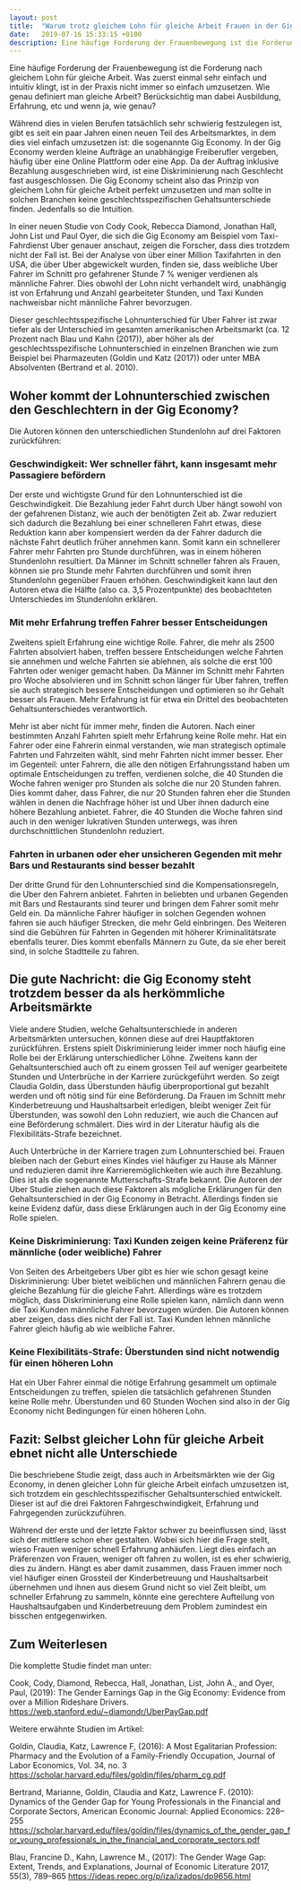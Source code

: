 ```yaml
---
layout: post
title:  "Warum trotz gleichem Lohn für gleiche Arbeit Frauen in der Gig Economy weniger verdienen"
date:   2019-07-16 15:33:15 +0100
description: Eine häufige Forderung der Frauenbewegung ist die Forderung nach gleichem Lohn für gleiche Arbeit. Was zuerst einmal sehr einfach und intuitiv klingt, ist in der Praxis nicht immer so einfach umzusetzen. Wie genau definiert man gleiche Arbeit? Berücksichtig man dabei Ausbildung, Erfahrung, etc und wenn ja, wie genau? In einer neuen Studie von Cody Cook, Rebecca Diamond, Jonathan Hall, John List und Paul Oyer, die sich die Gig Economy am Beispiel vom Taxi-Fahrdienst Uber genauer anschaut, zeigen die Forscher, dass auch in der Gig Economy keine Lohngleichheit gilt. Bei der Analyse von über einer Million Taxifahrten in den USA, die über Uber abgewickelt wurden, finden sie, dass weibliche Uber Fahrer im Schnitt pro gefahrener Stunde 7 % weniger verdienen als männliche Fahrer. Dies obwohl der Lohn nicht verhandelt wird, unabhängig ist von Erfahrung und Anzahl gearbeiteter Stunden, und Taxi Kunden nachweisbar nicht männliche Fahrer bevorzugen.
---
```


Eine häufige Forderung der Frauenbewegung ist die Forderung nach gleichem Lohn für gleiche Arbeit. Was zuerst einmal sehr einfach und intuitiv klingt, ist in der Praxis nicht immer so einfach umzusetzen. Wie genau definiert man gleiche Arbeit? Berücksichtig man dabei Ausbildung, Erfahrung, etc und wenn ja, wie genau?

Während dies in vielen Berufen tatsächlich sehr schwierig festzulegen ist, gibt es seit ein paar Jahren einen neuen Teil des Arbeitsmarktes, in dem dies viel einfach umzusetzen ist: die sogenannte Gig Economy. In der Gig Economy werden kleine Aufträge an unabhängige Freiberufler vergeben, häufig über eine Online Plattform oder eine App. Da der Auftrag inklusive Bezahlung ausgeschrieben wird, ist eine Diskriminierung nach Geschlecht fast ausgeschlossen. Die Gig Economy scheint also das Prinzip von gleichem Lohn für gleiche Arbeit perfekt umzusetzen und man sollte in solchen Branchen keine geschlechtsspezifischen Gehaltsunterschiede finden. Jedenfalls so die Intuition.

In einer neuen Studie von Cody Cook, Rebecca Diamond, Jonathan Hall, John List und Paul Oyer, die sich die Gig Economy am Beispiel vom Taxi-Fahrdienst Uber genauer anschaut, zeigen die Forscher, dass dies trotzdem nicht der Fall ist. Bei der Analyse von über einer Million Taxifahrten in den USA, die über Uber abgewickelt wurden, finden sie, dass weibliche Uber Fahrer im Schnitt pro gefahrener Stunde 7 % weniger verdienen als männliche Fahrer. Dies obwohl der Lohn nicht verhandelt wird, unabhängig ist von Erfahrung und Anzahl gearbeiteter Stunden, und Taxi Kunden nachweisbar nicht männliche Fahrer bevorzugen.

Dieser geschlechtsspezifische Lohnunterschied für Uber Fahrer ist zwar tiefer als der Unterschied im gesamten amerikanischen Arbeitsmarkt (ca. 12 Prozent nach Blau und Kahn (2017)), aber höher als der geschlechtsspezifische Lohnunterschied in einzelnen Branchen wie zum Beispiel bei Pharmazeuten (Goldin und Katz (2017)) oder unter MBA Absolventen (Bertrand et al. 2010).

## Woher kommt der Lohnunterschied zwischen den Geschlechtern in der Gig Economy?

Die Autoren können den unterschiedlichen Stundenlohn auf drei Faktoren zurückführen:

### Geschwindigkeit: Wer schneller fährt, kann insgesamt mehr Passagiere befördern
Der erste und wichtigste Grund für den Lohnunterschied ist die Geschwindigkeit. Die Bezahlung jeder Fahrt durch Uber hängt sowohl von der gefahrenen Distanz, wie auch der benötigten Zeit ab. Zwar reduziert sich dadurch die Bezahlung bei einer schnelleren Fahrt etwas, diese Reduktion kann aber kompensiert werden da der Fahrer dadurch die nächste Fahrt deutlich früher annehmen kann. Somit kann ein schnellerer Fahrer mehr Fahrten pro Stunde durchführen, was in einem höheren Stundenlohn resultiert. Da Männer im Schnitt schneller fahren als Frauen, können sie pro Stunde mehr Fahrten durchführen und somit ihren Stundenlohn gegenüber Frauen erhöhen. Geschwindigkeit kann laut den Autoren etwa die Hälfte (also ca. 3,5 Prozentpunkte) des beobachteten Unterschiedes im Stundenlohn erklären.

### Mit mehr Erfahrung treffen Fahrer besser Entscheidungen

Zweitens spielt Erfahrung eine wichtige Rolle. Fahrer, die mehr als 2500 Fahrten absolviert haben, treffen bessere Entscheidungen welche Fahrten sie annehmen und welche Fahrten sie ablehnen, als solche die erst 100 Fahrten oder weniger gemacht haben. Da Männer im Schnitt mehr Fahrten pro Woche absolvieren und im Schnitt schon länger für Uber fahren, treffen sie auch strategisch bessere Entscheidungen und optimieren so ihr Gehalt besser als Frauen. Mehr Erfahrung ist für etwa ein Drittel des beobachteten Gehaltsunterschiedes verantwortlich.

Mehr ist aber nicht für immer mehr, finden die Autoren. Nach einer bestimmten Anzahl Fahrten spielt mehr Erfahrung keine Rolle mehr. Hat ein Fahrer oder eine Fahrerin einmal verstanden, wie man strategisch optimale Fahrten und Fahrzeiten wählt, sind mehr Fahrten nicht immer besser. Eher im Gegenteil: unter Fahrern, die alle den nötigen Erfahrungsstand haben um optimale Entscheidungen zu treffen, verdienen solche, die 40 Stunden die Woche fahren weniger pro Stunden als solche die nur 20 Stunden fahren. Dies kommt daher, dass Fahrer, die nur 20 Stunden fahren eher die Stunden wählen in denen die Nachfrage höher ist und Uber ihnen dadurch eine höhere Bezahlung anbietet. Fahrer, die 40 Stunden die Woche fahren sind auch in den weniger lukrativen Stunden unterwegs, was ihren durchschnittlichen Stundenlohn reduziert.

### Fahrten in urbanen oder eher unsicheren Gegenden mit mehr Bars und Restaurants sind besser bezahlt
Der dritte Grund für den Lohnunterschied sind die Kompensationsregeln, die Uber den Fahrern anbietet. Fahrten in beliebten und urbanen Gegenden mit Bars und Restaurants sind teurer und bringen dem Fahrer somit mehr Geld ein. Da männliche Fahrer häufiger in solchen Gegenden wohnen fahren sie auch häufiger Strecken, die mehr Geld einbringen. Des Weiteren sind die Gebühren für Fahrten in Gegenden mit höherer Kriminalitätsrate ebenfalls teurer. Dies kommt ebenfalls Männern zu Gute, da sie eher bereit sind, in solche Stadtteile zu fahren.

## Die gute Nachricht: die Gig Economy steht trotzdem besser da als herkömmliche Arbeitsmärkte
Viele andere Studien, welche Gehaltsunterschiede in anderen Arbeitsmärkten untersuchen, können diese auf drei Hauptfaktoren zurückführen. Erstens spielt Diskriminierung leider immer noch häufig eine Rolle bei der Erklärung unterschiedlicher Löhne. Zweitens kann der Gehaltsunterschied auch oft zu einem grossen Teil auf weniger gearbeitete Stunden und Unterbrüche in der Karriere zurückgeführt werden. So zeigt Claudia Goldin, dass Überstunden häufig überproportional gut bezahlt werden und oft nötig sind für eine Beförderung. Da Frauen im Schnitt mehr Kinderbetreuung und Haushaltsarbeit erledigen, bleibt weniger Zeit für Überstunden, was sowohl den Lohn reduziert, wie auch die Chancen auf eine Beförderung schmälert. Dies wird in der Literatur häufig als die Flexibilitäts-Strafe bezeichnet.

Auch Unterbrüche in der Karriere tragen zum Lohnunterschied bei. Frauen bleiben nach der Geburt eines Kindes viel häufiger zu Hause als Männer und reduzieren damit ihre Karrieremöglichkeiten wie auch ihre Bezahlung. Dies ist als die sogenannte Mutterschafts-Strafe bekannt.
Die Autoren der Uber Studie ziehen auch diese Faktoren als mögliche Erklärungen für den Gehaltsunterschied in der Gig Economy in Betracht. Allerdings finden sie keine Evidenz dafür, dass diese Erklärungen auch in der Gig Economy eine Rolle spielen.

### Keine Diskriminierung: Taxi Kunden zeigen keine Präferenz für männliche (oder weibliche) Fahrer
Von Seiten des Arbeitgebers Uber gibt es hier wie schon gesagt keine Diskriminierung: Uber bietet weiblichen und männlichen Fahrern genau die gleiche Bezahlung für die gleiche Fahrt. Allerdings wäre es trotzdem möglich, dass Diskriminierung eine Rolle spielen kann, nämlich dann wenn die Taxi Kunden männliche Fahrer bevorzugen würden.
Die Autoren können aber zeigen, dass dies nicht der Fall ist. Taxi Kunden lehnen männliche Fahrer gleich häufig ab wie weibliche Fahrer.

### Keine Flexibilitäts-Strafe: Überstunden sind nicht notwendig für einen höheren Lohn
Hat ein Uber Fahrer einmal die nötige Erfahrung gesammelt um optimale Entscheidungen zu treffen, spielen die tatsächlich gefahrenen Stunden keine Rolle mehr. Überstunden und 60 Stunden Wochen sind also in der Gig Economy nicht Bedingungen für einen höheren Lohn.

## Fazit: Selbst gleicher Lohn für gleiche Arbeit ebnet nicht alle Unterschiede
Die beschriebene Studie zeigt, dass auch in Arbeitsmärkten wie der Gig Economy, in denen gleicher Lohn für gleiche Arbeit einfach umzusetzen ist, sich trotzdem ein geschlechtsspezifischer Gehaltsunterschied entwickelt. Dieser ist auf die drei Faktoren Fahrgeschwindigkeit, Erfahrung und Fahrgegenden zurückzuführen.

Während der erste und der letzte Faktor schwer zu beeinflussen sind, lässt sich der mittlere schon eher gestalten. Wobei sich hier die Frage stellt, wieso Frauen weniger schnell Erfahrung anhäufen. Liegt dies einfach an Präferenzen von Frauen, weniger oft fahren zu wollen, ist es eher schwierig, dies zu ändern. Hängt es aber damit zusammen, dass Frauen immer noch viel häufiger einen Grossteil der Kinderbetreuung und Haushaltsarbeit übernehmen und ihnen aus diesem Grund nicht so viel Zeit bleibt, um schneller Erfahrung zu sammeln, könnte eine gerechtere Aufteilung von Haushaltsaufgaben und Kinderbetreuung dem Problem zumindest ein bisschen entgegenwirken.

 ## Zum Weiterlesen
Die komplette Studie findet man unter:

Cook, Cody, Diamond, Rebecca, Hall, Jonathan, List, John A., and Oyer, Paul, (2019): The Gender Earnings Gap in the Gig Economy: Evidence from over a Million Rideshare Drivers.
https://web.stanford.edu/~diamondr/UberPayGap.pdf

Weitere erwähnte Studien im Artikel:

Goldin, Claudia, Katz, Lawrence F, (2016): A Most Egalitarian Profession: Pharmacy and the Evolution of a Family-Friendly Occupation, Journal of Labor Economics, Vol. 34, no. 3
https://scholar.harvard.edu/files/goldin/files/pharm_cg.pdf

Bertrand, Marianne, Goldin, Claudia and Katz, Lawrence F. (2010): Dynamics of the Gender Gap for Young Professionals in the Financial and Corporate Sectors, American Economic Journal: Applied Economics: 228–255
https://scholar.harvard.edu/files/goldin/files/dynamics_of_the_gender_gap_for_young_professionals_in_the_financial_and_corporate_sectors.pdf

Blau, Francine D., Kahn, Lawrence M., (2017): The Gender Wage Gap: Extent, Trends, and Explanations, Journal of Economic Literature 2017, 55(3), 789–865 https://ideas.repec.org/p/iza/izadps/dp9656.html
